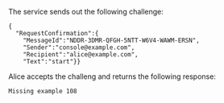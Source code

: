 
The service sends out the following challenge:

~~~~
{
  "RequestConfirmation":{
    "MessageId":"NDDR-3DMR-QFGH-5NTT-W6V4-WAWM-ERSN",
    "Sender":"console@example.com",
    "Recipient":"alice@example.com",
    "Text":"start"}}
~~~~

Alice accepts the challeng and returns the following response:


~~~~
Missing example 108
~~~~





